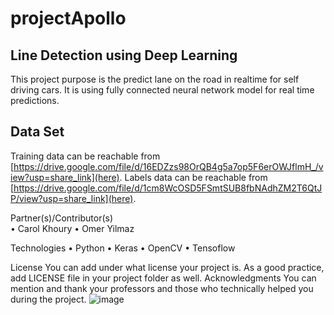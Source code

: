 # projectApollo


## Line Detection using Deep Learning

This project purpose is the predict lane on the road in realtime for self driving cars. It is using fully connected neural network model for real time predictions. 


## Data Set

Training data can be reachable from [https://drive.google.com/file/d/16EDZzs98OrQB4g5a7op5F6erOWJflmH_/view?usp=share_link](here).
Labels data can be reachable from [https://drive.google.com/file/d/1cm8WcOSD5FSmtSUB8fbNAdhZM2T6QtJP/view?usp=share_link](here).


Partner(s)/Contributor(s)  
•	Carol Khoury
•	Omer Yilmaz 

Technologies
•	Python
•	Keras
•	OpenCV
• Tensoflow

License
You can add under what license your project is. As a good practice, add LICENSE file in your project folder as well. 
Acknowledgments
You can mention and thank your professors and those who technically helped you during the project. 
![image](https://user-images.githubusercontent.com/29477156/201136688-81c0ab13-d3c4-4d65-937e-9b4619c732e3.png)
